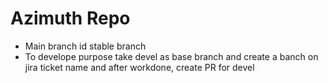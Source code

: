 # Azimuth Repo
- Main branch id stable branch
- To develope purpose take devel as base branch and create a banch on jira ticket name and after workdone, create PR for devel

